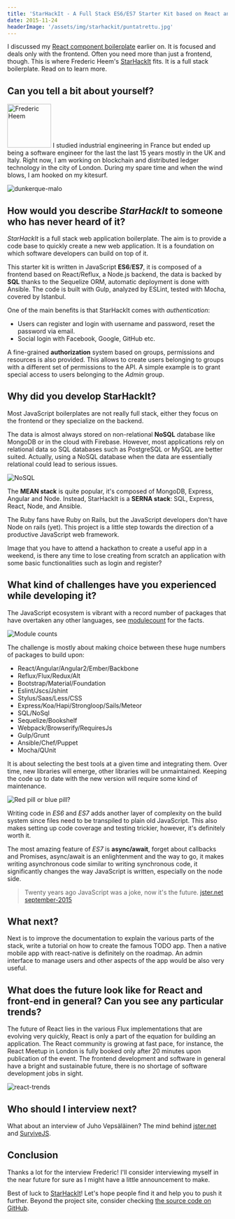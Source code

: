 ```yaml
---
title: 'StarHackIt - A Full Stack ES6/ES7 Starter Kit based on React and Node - Interview with Frederic Heem'
date: 2015-11-24
headerImage: '/assets/img/starhackit/puntatrettu.jpg'
---
```


I discussed my [React component boilerplate](../react-component-boilerplate) earlier on. It is focused and deals only with the frontend. Often you need more than just a frontend, though. This is where Frederic Heem's [StarHackIt](http://starhack.it/) fits. It is a full stack boilerplate. Read on to learn more.

## Can you tell a bit about yourself?

<p>
  <span class="author">
    <img src="/assets/img/starhackit/hf.jpg" alt="Frederic Heem" class='author' width='100' />
  </span>
I studied industrial engineering in France but ended up being a software engineer for the last the last 15 years mostly in the UK and Italy. Right now, I am working on blockchain and distributed ledger technology in the city of London. During my spare time and when the wind blows, I am hooked on my kitesurf.
</p>

<img src="/assets/img/starhackit/dunkerque-malo.jpg" alt="dunkerque-malo" />

## How would you describe *StarHackIt* to someone who has never heard of it?

*StarHackIt* is a full stack web application boilerplate. The aim is to provide a code base to quickly create a new web application. It is a foundation on which software developers can build on top of it.

This starter kit is written in JavaScript **ES6**/**ES7**, it is composed of a frontend based on React/Reflux, a Node.js backend, the data is backed by **SQL** thanks to the Sequelize ORM, automatic deployment is done with Ansible. The code is built with Gulp, analyzed by ESLint, tested with Mocha, covered by Istanbul.

One of the main benefits is that StarHackIt comes with *authentication*:

* Users can register and login with username and password, reset the password via email.
* Social login with Facebook, Google, GitHub etc.

A fine-grained **authorization** system based on groups, permissions and resources is also provided. This allows to create users belonging to groups with a different set of permissions to the API. A simple example is to grant special access to users belonging to the *Admin* group.

## Why did you develop StarHackIt?

Most JavaScript boilerplates are not really full stack, either they focus on the frontend or they specialize on the backend.

The data is almost always stored on non-relational **NoSQL** database like MongoDB or in the cloud with Firebase. However, most applications rely on relational data so SQL databases such as PostgreSQL or MySQL are better suited. Actually, using a NoSQL database when the data are essentially relational could lead to serious issues.

<img src="/assets/img/starhackit/nosql.jpg" alt="NoSQL" />

The **MEAN stack** is quite popular, it's composed of MongoDB, Express, Angular and Node. Instead, StarHackIt is a **SERNA stack**: SQL, Express, React, Node, and Ansible.

The Ruby fans have Ruby on Rails, but the JavaScript developers don't have Node on rails (yet). This project is a little step towards the direction of a productive JavaScript web framework.

Image that you have to attend a hackathon to create a useful app in a weekend, is there any time to lose creating from scratch an application with some basic functionalities such as login and register?

## What kind of challenges have you experienced while developing it?

The JavaScript ecosystem is vibrant with a record number of packages that have overtaken any other languages, see [modulecount](http://www.modulecounts.com/) for the facts.

<img src="/assets/img/starhackit/modulecounts.png" alt="Module counts" />

The challenge is mostly about making choice between these huge numbers of packages to build upon:

* React/Angular/Angular2/Ember/Backbone
* Reflux/Flux/Redux/Alt
* Bootstrap/Material/Foundation
* Eslint/Jscs/Jshint
* Stylus/Saas/Less/CSS
* Express/Koa/Hapi/Strongloop/Sails/Meteor
* SQL/NoSql
* Sequelize/Bookshelf
* Webpack/Browserify/RequiresJs
* Gulp/Grunt
* Ansible/Chef/Puppet
* Mocha/QUnit

It is about selecting the best tools at a given time and integrating them. Over time, new libraries will emerge, other libraries will be unmaintained. Keeping the code up to date with the new version will require some kind of maintenance.

<img src="/assets/img/starhackit/choosepillsmatrix.jpg" alt="Red pill or blue pill?" />

Writing code in *ES6* and *ES7* adds another layer of complexity on the build system since files need to be transpiled to plain old JavaScript. This also makes setting up code coverage and testing trickier, however, it's definitely worth it.

The most amazing feature of *ES7* is **async/await**, forget about callbacks and Promises, async/await is an enlightenment and the way to go, it makes writing asynchronous code similar to writing synchronous code, it significantly changes the way JavaScript is written, especially on the node side.

> Twenty years ago JavaScript was a joke, now it's the future. [jster.net september-2015 ](http://jster.net/blog/monthly-jster-september-2015-part-2#.VkPBH2SKH-k)

## What next?

Next is to improve the documentation to explain the various parts of the stack, write a tutorial on how to create the famous TODO app. Then a native mobile app with react-native is definitely on the roadmap. An admin interface to manage users and other aspects of the app would be also very useful.

## What does the future look like for React and front-end in general? Can you see any particular trends?

The future of React lies in the various Flux implementations that are evolving very quickly, React is only a part of the equation for building an application. The React community is growing at fast pace, for instance, the React Meetup in London is fully booked only after 20 minutes upon publication of the event. The frontend development and software in general have a bright and sustainable future, there is no shortage of software development jobs in sight.

<img src="/assets/img/starhackit/react-trends.png" alt="react-trends"/>

## Who should I interview next?

What about an interview of Juho Vepsäläinen? The mind behind [jster.net](http://jster.net/) and [SurviveJS](http://survivejs.com/).

## Conclusion

Thanks a lot for the interview Frederic! I'll consider interviewing myself in the near future for sure as I might have a little announcement to make.

Best of luck to [StarHackIt](http://starhack.it/)! Let's hope people find it and help you to push it further. Beyond the project site, consider checking [the source code on GitHub](https://github.com/FredericHeem/starhackit).
